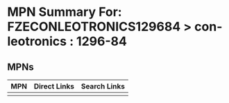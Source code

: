



# MPN Summary For: FZECONLEOTRONICS129684 > con-leotronics : 1296-84

## MPNs
  

|MPN|Direct Links|Search Links|
| :--- | :--- | :--- |
||||
